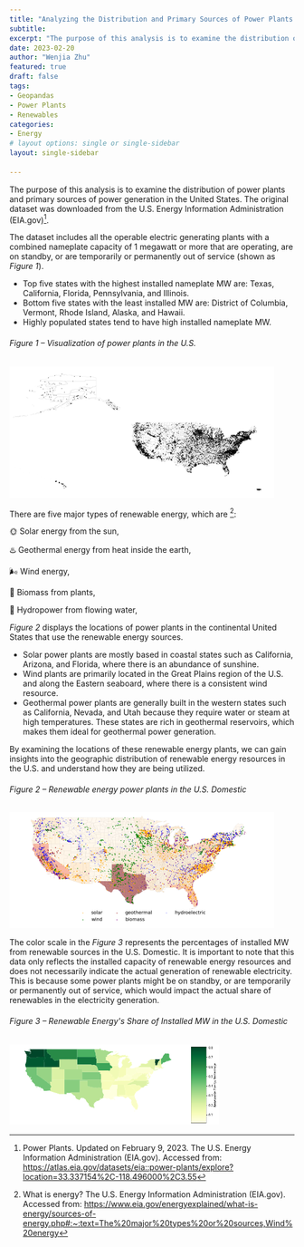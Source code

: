 ```yaml
---
title: "Analyzing the Distribution and Primary Sources of Power Plants in the United States"
subtitle: 
excerpt: "The purpose of this analysis is to examine the distribution of power plants and primary sources of power generation in the United States. "
date: 2023-02-20
author: "Wenjia Zhu"
featured: true
draft: false
tags:
- Geopandas
- Power Plants
- Renewables
categories:
- Energy
# layout options: single or single-sidebar
layout: single-sidebar

---
```


The purpose of this analysis is to examine the distribution of power plants and primary sources of power generation in the United States. The original dataset was downloaded from the U.S. Energy Information Administration (EIA.gov)[^dataset].

The dataset includes all the operable electric generating plants with a combined nameplate capacity of 1 megawatt or more that are operating, are on standby, or are temporarily or permanently out of service (shown as *Figure 1*). 

+ Top five states with the highest installed nameplate MW are: Texas, California, Florida, Pennsylvania, and Illinois.
+ Bottom five states with the least installed MW are: District of Columbia, Vermont, Rhode Island, Alaska, and Hawaii.
+ Highly populated states tend to have high installed nameplate MW.


###### Figure 1 – Visualization of power plants in the U.S. 
![Figure 1 – Visualization of power plants in the U.S.](figure1.png)





There are five major types of renewable energy, which are [^renewable]:

🌞 Solar energy from the sun, 

♨️ Geothermal energy from heat inside the earth,

🌬 Wind energy,

🌽 Biomass from plants,

🌊 Hydropower from flowing water,

*Figure 2* displays the locations of power plants in the continental United States that use the renewable energy sources. 

+	Solar power plants are mostly based in coastal states such as California, Arizona, and Florida, where there is an abundance of sunshine.
+	Wind plants are primarily located in the Great Plains region of the U.S. and along the Eastern seaboard, where there is a consistent wind resource.
+	Geothermal power plants are generally built in the western states such as California, Nevada, and Utah because they require water or steam at high temperatures. These states are rich in geothermal reservoirs, which makes them ideal for geothermal power generation.

By examining the locations of these renewable energy plants, we can gain insights into the geographic distribution of renewable energy resources in the U.S. and understand how they are being utilized.

###### Figure 2 – Renewable energy power plants in the U.S. Domestic
![Figure 2 – Renewable energy power plants in the U.S. Domestic](figure2.png)



The color scale in the *Figure 3* represents the percentages of installed MW from renewable sources in the U.S. Domestic. It is important to note that this data only reflects the installed capacity of renewable energy resources and does not necessarily indicate the actual generation of renewable electricity. This is because some power plants might be on standby, or are temporarily or permanently out of service, which would impact the actual share of renewables in the electricity generation. 


###### Figure 3 – Renewable Energy's Share of Installed MW in the U.S. Domestic
![Figure 3 – Renewable Energy's Share of Installed MW in the U.S. Domestic](figure3.png)




[^dataset]: Power Plants. Updated on February 9, 2023. The U.S. Energy Information Administration (EIA.gov). Accessed from: https://atlas.eia.gov/datasets/eia::power-plants/explore?location=33.337154%2C-118.496000%2C3.55
[^renewable]: What is energy? The U.S. Energy Information Administration (EIA.gov). Accessed from: https://www.eia.gov/energyexplained/what-is-energy/sources-of-energy.php#:~:text=The%20major%20types%20or%20sources,Wind%20energy
